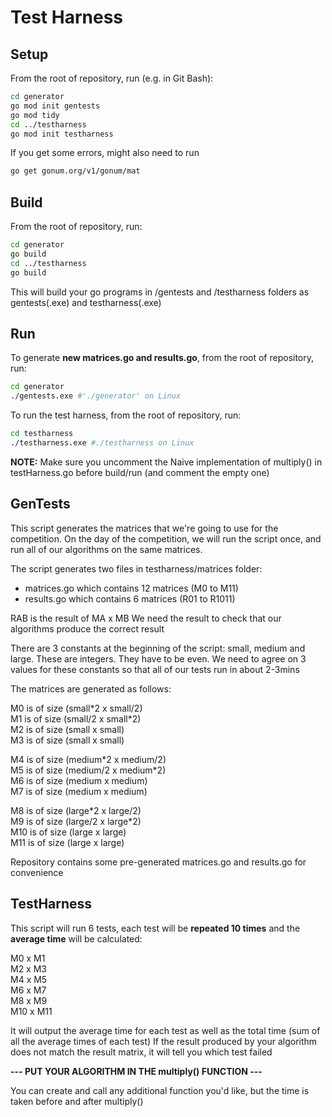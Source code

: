 # Test Harness

## Setup

From the root of repository, run (e.g. in Git Bash):

```sh
cd generator
go mod init gentests
go mod tidy
cd ../testharness
go mod init testharness
```

If you get some errors, might also need to run
```sh
go get gonum.org/v1/gonum/mat
```

## Build

From the root of repository, run:

```sh
cd generator
go build
cd ../testharness
go build
```

This will build your go programs in /gentests and /testharness folders as gentests(.exe) and testharness(.exe)

## Run

To generate **new matrices.go and results.go**, from the root of repository, run:

```sh
cd generator
./gentests.exe #'./generator' on Linux
```

To run the test harness, from the root of repository, run:

```sh
cd testharness
./testharness.exe #./testharness on Linux
```

**NOTE:** Make sure you uncomment the Naive implementation of multiply() in testHarness.go before build/run (and comment the empty one)

## GenTests

This script generates the matrices that we're going to use for the competition.
On the day of the competition, we will run the script once, and run all of our algorithms on the same matrices.

The script generates two files in testharness/matrices folder:
- matrices.go which contains 12 matrices (M0 to M11)
- results.go which contains 6 matrices (R01 to R1011)

RAB is the result of MA x MB
We need the result to check that our algorithms produce the correct result

There are 3 constants at the beginning of the script: small, medium and large.
These are integers. They have to be even.
We need to agree on 3 values for these constants so that all of our tests run in about 2-3mins

The matrices are generated as follows:

M0 is of size (small\*2 x small/2)<br/>
M1 is of size (small/2 x small\*2)<br/>
M2 is of size (small x small)<br/>
M3 is of size (small x small)<br/>

M4 is of size (medium\*2 x medium/2)<br/>
M5 is of size (medium/2 x medium\*2)<br/>
M6 is of size (medium x medium)<br/>
M7 is of size (medium x medium)<br/>

M8 is of size (large\*2 x large/2)<br/>
M9 is of size (large/2 x large\*2)<br/>
M10 is of size (large x large)<br/>
M11 is of size (large x large)<br/>

Repository contains some pre-generated matrices.go and results.go for convenience

## TestHarness

This script will run 6 tests, each test will be **repeated 10 times** and the **average time** will be calculated:

M0 x M1<br/>
M2 x M3<br/>
M4 x M5<br/>
M6 x M7<br/>
M8 x M9<br/>
M10 x M11<br/>

It will output the average time for each test as well as the total time (sum of all the average times of each test)
If the result produced by your algorithm does not match the result matrix, it will tell you which test failed

**--- PUT YOUR ALGORITHM IN THE multiply() FUNCTION ---**

You can create and call any additional function you'd like, but the time is taken before and after multiply()
